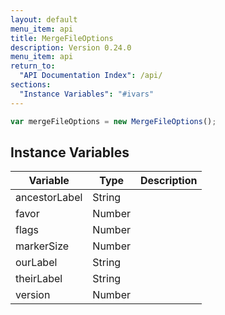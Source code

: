 ```yaml
---
layout: default
menu_item: api
title: MergeFileOptions
description: Version 0.24.0
menu_item: api
return_to:
  "API Documentation Index": /api/
sections:
  "Instance Variables": "#ivars"
---
```


```js
var mergeFileOptions = new MergeFileOptions();
```

## <a name="ivars"></a>Instance Variables

| Variable | Type | Description |
| --- | --- | --- |
| <a name="ancestorLabel"></a>ancestorLabel | String |  |
| <a name="favor"></a>favor | Number |  |
| <a name="flags"></a>flags | Number |  |
| <a name="markerSize"></a>markerSize | Number |  |
| <a name="ourLabel"></a>ourLabel | String |  |
| <a name="theirLabel"></a>theirLabel | String |  |
| <a name="version"></a>version | Number |  |

